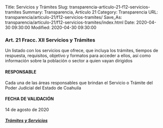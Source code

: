 Title: Servicios y Trámites
Slug: transparencia-articulo-21-f12-servicios-tramites
Summary: Transparencia, Artículo 21
Category: Transparencia
URL: transparencia/articulo-21/f12-servicios-tramites/
Save_As: transparencia/articulo-21/f12-servicios-tramites/index.html
Date: 2020-04-30 09:30:00
Modified: 2020-04-30 09:30:00


### Art. 21 Fracc. XII Servicios y Trámites

Un listado con los servicios que ofrece, que incluya los trámites, tiempos de respuesta, requisitos, objetivo y formatos para acceder a ellos, así como información sobre la población o sector a quien vayan dirigidos

#### RESPONSABLE

Cada una de las áreas responsables que brindan el Servicio o Trámite del Poder Judicial del Estado de Coahuila

#### FECHA DE VALIDACIÓN

14 de agosto de 2020

##### [Trámites y Servicios](https://www.pjecz.gob.mx/tramites-y-servicios/)


